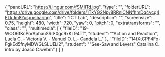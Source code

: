 {
      "panoURL": "https://i.imgur.com/fSMIITd.jpg",
      "type": "",
      "folderURL": "https://drive.google.com/drive/folders/1TkYG2Npy8RRnlCNNfhmDq4vcq4ELkJm8?usp=sharing",
      "title": "ICT Lab",
      "description": "",
      "screensize": 0.75,
      "height": 480,
      "width": 720,
      "yaw": 0,
      "pitch": 0,
      "extratransforms": "",
      "class": "",
      "multimedia": [
         {
            "fileID": "19-WOO6fKcPorAphauSRrK0gc9xKL94Tf",
            "student": "\"Action and Reaction\", Lucía C. - Victoria V. - Manuel O. L.- Candela L."
         },
         {
            "fileID": "14fXtCPF4Fo-FgkEd5fnyMDWGLSLUELl2",
            "student": "\"See-Saw and Levers\" Catalina C. intro by Joaco C.webm"
         }
      ]
   }
